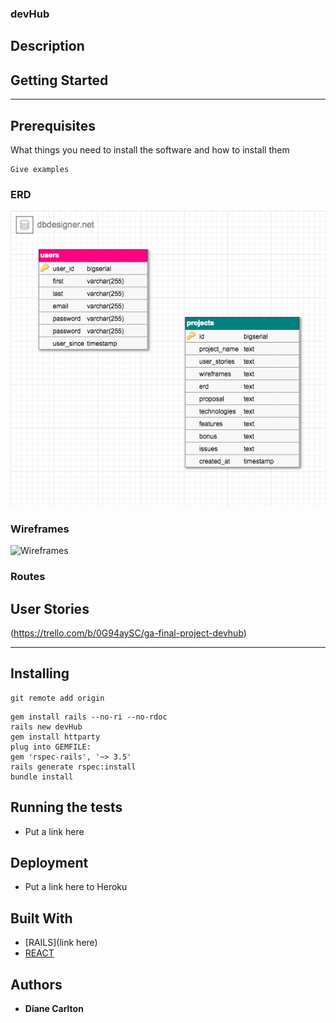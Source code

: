 ### devHub

## Description



## Getting Started


<!--
- **Front**: [https://git.generalassemb.ly/jonnycakes/tvflix-front](https://git.generalassemb.ly/jonnycakes/tvflix-front)
- **Back**: [https://git.generalassemb.ly/jonnycakes/tvflix-back](https://git.generalassemb.ly/jonnycakes/tvflix-back) -->

---

## Prerequisites

What things you need to install the software and how to install them

```
Give examples
```

### ERD

![ERD](/app/assets/images/erb.jpg)


### Wireframes

![Wireframes](/app/assets/images/wireframes.jpg)

### Routes

<!-- ![routes](./assets/routes.jpg) -->


## User Stories

(https://trello.com/b/0G94aySC/ga-final-project-devhub)

---

## Installing

```
git remote add origin
```

```
gem install rails --no-ri --no-rdoc
rails new devHub
gem install httparty
plug into GEMFILE:
gem 'rspec-rails', '~> 3.5'
rails generate rspec:install
bundle install

```
## Running the tests

* Put a link here
## Deployment

* Put a link here to Heroku

## Built With

* [RAILS](link here)
* [REACT](https://facebook.github.io/react/)


## Authors

* **Diane Carlton**
